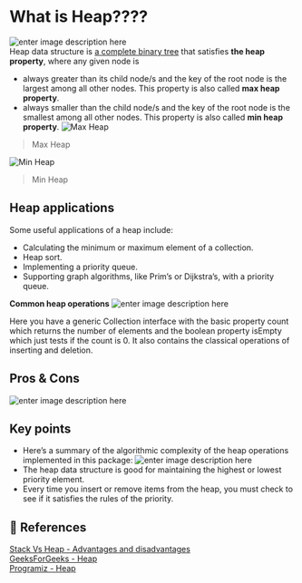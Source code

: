 # What is Heap????

![enter image description here](https://miro.medium.com/max/1240/1*bwRWOhFtfK9xdVbpIGOm4A.png)\
Heap data structure is  [a complete binary tree](https://www.programiz.com/dsa/complete-binary-tree)  that satisfies  **the heap property**, where any given node is

-   always greater than its child node/s and the key of the root node is the largest among all other nodes. This property is also called  **max heap property**.
-   always smaller than the child node/s and the key of the root node is the smallest among all other nodes. This property is also called  **min heap property**.
![Max Heap](https://cdn.programiz.com/cdn/farfuture/OTLuUbQZmYPjHkXgmCfzHr8nNCkoi2Je9y9ZzIl1vuI/mtime:1582112622/sites/tutorial2program/files/maxheap_1.png)

> Max Heap

![Min Heap](https://cdn.programiz.com/cdn/farfuture/tVzREVaraXbOKPPJtMbcQ10N2QkxiAJcNOIfxPYlVR0/mtime:1582112622/sites/tutorial2program/files/minheap_0.png)
> Min Heap



## Heap applications
Some useful applications of a heap include:
-  Calculating the minimum or maximum element of a collection.
-  Heap sort.
-  Implementing a priority queue.
-  Supporting graph algorithms, like Prim’s or Dijkstra’s, with a priority queue.

**Common heap operations**
![enter image description here](https://i.imgur.com/TFXOclU.png)

Here you have a generic Collection interface with the basic property count which returns the number of elements and the boolean property isEmpty which just tests if the count is 0.
It also contains the classical operations of inserting and deletion.


## Pros & Cons
![enter image description here](https://i.imgur.com/2TwCDpG.png)

## Key points
- Here’s a summary of the algorithmic complexity of the heap operations implemented in this package:
![enter image description here](https://assets.alexandria.raywenderlich.com/books/dsk/images/60c605f35bc4d8eeb918e823645d47529e29ba5ca655516fbde640d3bd7d3c44/original.png)
-  The heap data structure is good for maintaining the highest or lowest priority element.
- Every time you insert or remove items from the heap, you must check to see if it satisfies the rules of the priority.
## 📒 References 
[Stack Vs Heap - Advantages and disadvantages](https://drasticcode.com/stack-vs-heap-what-is-stack/#Advantages_and_disadvantages_of_heap)\
[GeeksForGeeks - Heap](https://www.geeksforgeeks.org/heap-data-structure/)\
[Programiz -  Heap](https://www.programiz.com/dsa/heap-data-structure)
